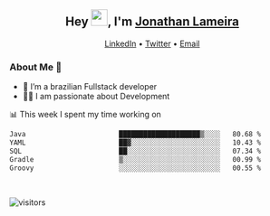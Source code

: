 <h2 align="center">Hey <img src="https://github.com/TheDudeThatCode/TheDudeThatCode/blob/master/Assets/Hi.gif" width="29">, I'm <a href="https://www.linkedin.com/in/jonathanlameira/">Jonathan Lameira</a></h2>
<p align="center">
  <a href="https://www.linkedin.com/in/jonathanlameira/">LinkedIn</a> •
  <a href="https://twitter.com/jlameira">Twitter</a> •
  <a href="mailto:jlameira@gmail.com">Email</a>
</p>

### About Me 🚀
- 🌱  I’m a brazilian Fullstack developer</br>
- 👨‍💻  I am passionate about Development</br>

<!-- ![Jonathan Lameira github stats](https://github-readme-stats.vercel.app/api?username=jlameirameli&show_icons=true&hide_border=true)&nbsp;&nbsp; -->

📊 This week I spent my time working on
<!--START_SECTION:waka-->

```txt
Java                       ████████████████████▒░░░░   80.68 %
YAML                       ██▓░░░░░░░░░░░░░░░░░░░░░░   10.43 %
SQL                        ██░░░░░░░░░░░░░░░░░░░░░░░   07.34 %
Gradle                     ▒░░░░░░░░░░░░░░░░░░░░░░░░   00.99 %
Groovy                     ░░░░░░░░░░░░░░░░░░░░░░░░░   00.55 %
```

<!--END_SECTION:waka-->

<br />

![visitors](https://visitor-badge.laobi.icu/badge?page_id=jlameira.jlameira)
